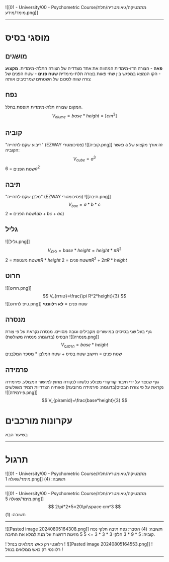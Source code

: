 ![[01 - University/00 - Psychometric Course/מתמטיקה/גיאומטריה/תלת מימד/מידע.png]]
***
# מוסגי בסיס
## מושגים
**פאה** - הצורה הדו-מימדית המהווה את אחד מצדדיה של הצורה התלת-מימדית.
**מקצוע** - הקו הנמצא במפגש בין שתי פאות בצורה תלת-מימדית
**שטח פנים** - שטח הפנים של צורה שווה לסכום של השטחים שמרכיבים אותה
## נפח
המקום שצורה תלת-מימדית תופסת בחלל.
$$
V_{olume}=base * height=[cm^3]
$$
## קוביה
"ריבוע שקם לתחייה" (EZWAY פסיכומטרי)
![[קוביה.png]]
כאשר a זה אורך מקצוע של הקוביה:
$$
V_{cube}=a^3
$$
שטח הפנים = $6a^2$
## תיבה
"מלבן שקם לתחייה" (EZWAY פסיכומטרי)
![[תיבה.png]]
$$
V_{box}=a*b*c
$$
שטח הפנים = $2(ab+bc+ac)$
## גליל
![[גליל.png]]
$$
V_{לילג}=base * height = height * \pi R^2
$$
שטח מעטפת = $2\pi R*height$
שטח פנים = $2\pi R^2+2\pi R*height$
## חרוט
![[חרוט.png]]
$$
V_{טורח}=\frac{\pi R^2*height}{3}
$$
![[טיפ לחרוט.png]]
שטח פנים = **לא רלוונטי**
## מנסרה
גוף בעל שני בסיסים במישורים מקבילים וגובה מסויים.
מנסרה נקראת על פי צורת הבסיס (בדוגמה: מנסרה משולשת)
![[מנסרה.png]]
$$
V_{הרסנמ}=base*height
$$
שטח פנים = חישוב שטח בסיס + שטח המלבן * מספר המלבנים
## פרמידה
גוף שנוצר על ידי חיבור קודקודי מצולע כלשהו לנקודה מחוץ למישור המצולע.
פירמידה נקראת על פי צורת הבסיס(בדוגמה: פירמידה מרובעת)
פאותיה הצדדיות תמיד משולשים
![[פירמידה.png]]
$$
V_{piramid}=\frac{base*height}{3}
$$
# עקרונות מורכבים
בשיעור הבא
***
# תרגול
![[01 - University/00 - Psychometric Course/מתמטיקה/גיאומטריה/תלת מימד/שאלה 1.png]]
תשובה: (4)
***
![[01 - University/00 - Psychometric Course/מתמטיקה/גיאומטריה/תלת מימד/שאלה 5.png]]
$$
2\pi*2*5=20\pi\space cm^3
$$
תשובה: (1)
***
![[Pasted image 20240805164308.png]]
תשובה: (4)
הסבר: נפח תיבה חלקי נפח קוביה: 5 * 9 * 3 חלקי 3 * 3 * 3 => 5 
5 מזיגות דרושות על מנת למלא את התיבה.

! רלוונטי רק כאש ממלאים בנוזל !
![[Pasted image 20240805164553.png]]
! רלוונטי רק כאש ממלאים בנוזל !
***
